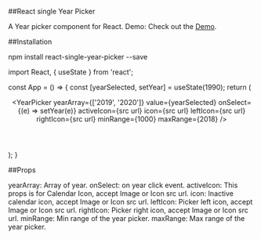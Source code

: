 ##React single Year Picker

A Year picker component for React.
Demo: Check out the [Demo](https://react-year-picker.firebaseapp.com/).

##Installation

npm install react-single-year-picker --save

import React, { useState } from 'react';

const App = () => {
  const [yearSelected, setYear] = useState(1990);
  return (
    <div>
      <header>
        <YearPicker
          yearArray={['2019', '2020']}
          value={yearSelected}
          onSelect={(e) => setYear(e)}
          activeIcon={src url}
          icon={src url}
          leftIcon={src url}
          rightIcon={src url}
          minRange={1000}
          maxRange={2018}
        />
      </header>
    </div>
  );
}

##Props

yearArray: Array of year.
onSelect: on year click event.
activeIcon: This props is for Calendar Icon, accept Image or Icon src url.
icon: Inactive calendar icon, accept Image or Icon src url.
leftIcon: Picker left icon, accept Image or Icon src url.
rightIcon: Picker right icon, accept Image or Icon src url.
minRange: Min range of the year picker.
maxRange: Max range of the year picker.
